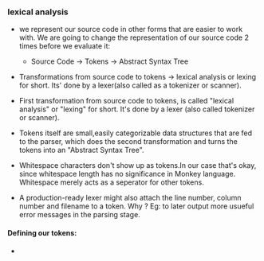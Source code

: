 ### lexical analysis 

- we represent our source code in other forms that are easier to work with. We are going to change the representation of our source code 2 times before we evaluate it:
	- Source Code -> Tokens -> Abstract Syntax Tree 

- Transformations from source code to tokens -> lexical analysis or lexing for short. Its' done by a lexer(also called as a tokenizer or scanner).
- First transformation from source code to tokens, is called "lexical analysis" or "lexing" for short. It's done by a lexer (also called tokenizer or scanner).

- Tokens itself are small,easily categorizable data structures that are fed to the parser, which does the second transformation and turns the tokens into an "Abstract Syntax Tree".

- Whitespace characters don't show up as tokens.In our case that's okay, since whitespace length has no significance in Monkey language. Whitespace merely acts as a seperator for other tokens.

- A production-ready lexer might also attach the line number, column number and filename to a token. Why ? Eg: to later output more usueful error messages in the parsing stage. 

#### Defining our tokens:
- 